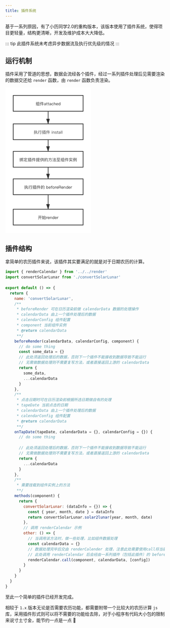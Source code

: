 ```yaml
---
title: 插件系统
---
```


基于一系列原因，有了小历同学2.0的重构版本，该版本使用了插件系统，使得项目更轻量，结构更清晰，开发及维护成本大大降低。

::: tip
此插件系统未考虑异步数据流及执行优先级的情况
:::

## 运行机制

插件采用了管道的思想，数据会流经各个插件，经过一系列插件处理后见需要渲染的数据交还给 `render` 函数，由 `render` 函数负责渲染。

![](../.vuepress/public/process.png)

## 插件结构

拿简单的农历插件来说，该插件其实要满足的就是对于日期农历的计算。

``` js
import { renderCalendar } from '../../render'
import convertSolarLunar from './convertSolarLunar'

export default () => {
  return {
    name: 'convertSolarLunar',
    /**
     * beforeRender 可在日历渲染前做 calendarData 数据的处理操作
     * calendarData 由上一个插件处理后的数据
     * calendarConfig 组件配置
     * component 当前组件实例
     * @return calendarData
     **/
    beforeRender(calendarData, calendarConfig, component) {
      // do some thing
      const some_data = {}
      // 此处须返回处理后的数据，否则下一个插件不能接收到数据导致不能运行
      // 无需做数据处理则不需要复写方法，或者直接返回上游的 calendarData
      return {
        some_data,
        ...calendarData
      }
    },
    /**
     * 点击日期时可在日历渲染前根据所选日期做自有的处理
     * tapeDate 当前点击的日期
     * calendarData 由上一个插件处理后的数据
     * calendarConfig 组件配置
     * @return calendarData
     **/
    onTapDate(tapeDate, calendarData = {}, calendarConfig = {}) {
      // do some thing

      // 此处须返回处理后的数据，否则下一个插件不能接收到数据导致不能运行
      // 无需做数据处理则不需要复写方法，或者直接返回上游的 calendarData
      return {
        ...calendarData
      }
    },
    /**
     * 需要挂载到组件实例上的方法
     **/
    methods(component) {
      return {
        convertSolarLunar: (dataInfo = {}) => {
          const { year, month, date } = dataInfo
          return convertSolarLunar.solar2lunar(year, month, date)
        },
        // 调用 renderCalendar 示例
        other: () => {
          // 当调用该方法时，做一些处理，比如组件数据处理
          const calendarData = {}
          // 数据处理完毕后交由 renderCalender 处理，注意此处需要使用call将当前组件的实例绑定到 renderCalendar 上
          // 此处调用 renderCalendar 后会经由一系列插件（包括此插件）的 beforeRender 处理
          renderCalendar.call(component, calendarData, [config])
        }
      }
    }
  }
}
```

至此一个简单的插件已经开发完成。

相较于 `1.x` 版本无论是否需要农历功能，都需要附带一个比较大的农历计算 `js` 库，采用插件形式则可以将不需要的功能给去除，对于小程序有代码大小包的限制来说寸土寸金，能节约一点是一点 :ghost: